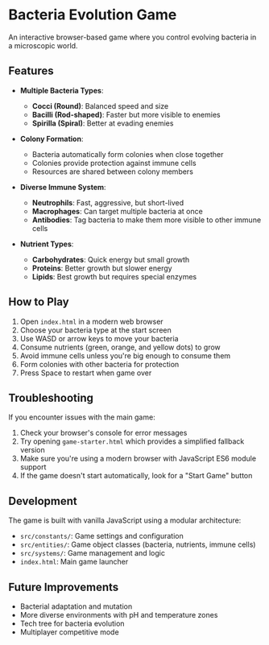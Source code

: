 # Bacteria Evolution Game

An interactive browser-based game where you control evolving bacteria in a microscopic world.

## Features

- **Multiple Bacteria Types**:
  - **Cocci (Round)**: Balanced speed and size
  - **Bacilli (Rod-shaped)**: Faster but more visible to enemies
  - **Spirilla (Spiral)**: Better at evading enemies

- **Colony Formation**:
  - Bacteria automatically form colonies when close together
  - Colonies provide protection against immune cells
  - Resources are shared between colony members

- **Diverse Immune System**:
  - **Neutrophils**: Fast, aggressive, but short-lived
  - **Macrophages**: Can target multiple bacteria at once
  - **Antibodies**: Tag bacteria to make them more visible to other immune cells

- **Nutrient Types**:
  - **Carbohydrates**: Quick energy but small growth
  - **Proteins**: Better growth but slower energy
  - **Lipids**: Best growth but requires special enzymes

## How to Play

1. Open `index.html` in a modern web browser
2. Choose your bacteria type at the start screen
3. Use WASD or arrow keys to move your bacteria
4. Consume nutrients (green, orange, and yellow dots) to grow
5. Avoid immune cells unless you're big enough to consume them
6. Form colonies with other bacteria for protection
7. Press Space to restart when game over

## Troubleshooting

If you encounter issues with the main game:

1. Check your browser's console for error messages
2. Try opening `game-starter.html` which provides a simplified fallback version
3. Make sure you're using a modern browser with JavaScript ES6 module support
4. If the game doesn't start automatically, look for a "Start Game" button

## Development

The game is built with vanilla JavaScript using a modular architecture:

- `src/constants/`: Game settings and configuration
- `src/entities/`: Game object classes (bacteria, nutrients, immune cells)
- `src/systems/`: Game management and logic
- `index.html`: Main game launcher

## Future Improvements

- Bacterial adaptation and mutation
- More diverse environments with pH and temperature zones
- Tech tree for bacteria evolution
- Multiplayer competitive mode 
